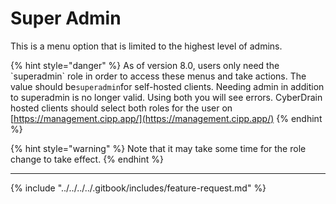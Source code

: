 # Super Admin

This is a menu option that is limited to the highest level of admins.

{% hint style="danger" %}
As of version 8.0, users only need the \`superadmin\` role in order to access these menus and take actions. The value should be`superadmin`for self-hosted clients. Needing admin in addition to superadmin is no longer valid. Using both you will see errors. CyberDrain hosted clients should select both roles for the user on [https://management.cipp.app/](https://management.cipp.app/)
{% endhint %}

{% hint style="warning" %}
Note that it may take some time for the role change to take effect.
{% endhint %}

***

{% include "../../../../.gitbook/includes/feature-request.md" %}
